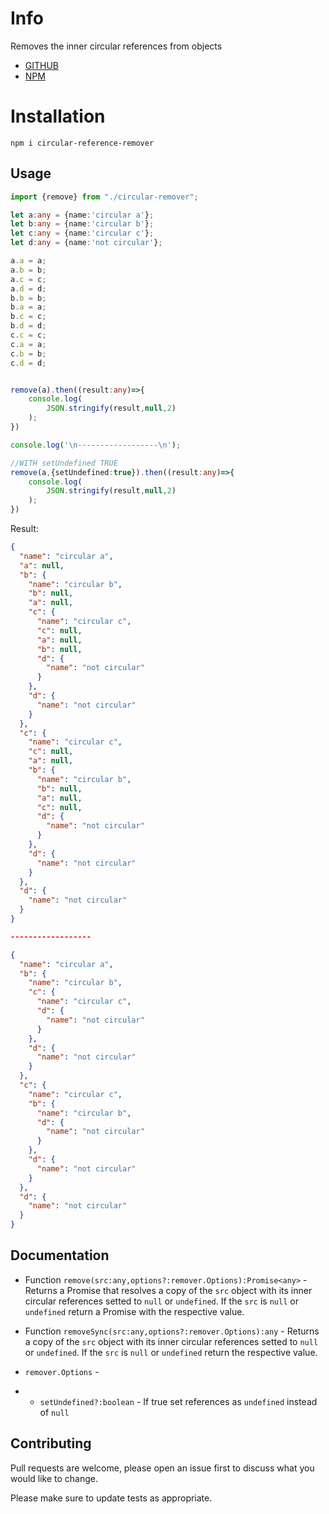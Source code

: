 # Info
Removes the inner circular references from objects


- [GITHUB](https://github.com/joaopmi/circular-reference-remover) 
- [NPM](https://www.npmjs.com/package/circular-reference-remover)

# Installation

```
npm i circular-reference-remover
```

## Usage
```typescript
import {remove} from "./circular-remover";

let a:any = {name:'circular a'};
let b:any = {name:'circular b'};
let c:any = {name:'circular c'};
let d:any = {name:'not circular'};

a.a = a;
a.b = b;
a.c = c;
a.d = d;
b.b = b;
b.a = a;
b.c = c;
b.d = d;
c.c = c;
c.a = a;
c.b = b;
c.d = d;


remove(a).then((result:any)=>{
    console.log(
        JSON.stringify(result,null,2)
    );
})

console.log('\n------------------\n');

//WITH setUndefined TRUE
remove(a,{setUndefined:true}).then((result:any)=>{
    console.log(
        JSON.stringify(result,null,2)
    );
})


```

Result:

```json
{
  "name": "circular a",
  "a": null,
  "b": {
    "name": "circular b",
    "b": null,
    "a": null,
    "c": {
      "name": "circular c",
      "c": null,
      "a": null,
      "b": null,
      "d": {
        "name": "not circular"
      }
    },
    "d": {
      "name": "not circular"
    }
  },
  "c": {
    "name": "circular c",
    "c": null,
    "a": null,
    "b": {
      "name": "circular b",
      "b": null,
      "a": null,
      "c": null,
      "d": {
        "name": "not circular"
      }
    },
    "d": {
      "name": "not circular"
    }
  },
  "d": {
    "name": "not circular"
  }
}

------------------

{
  "name": "circular a",
  "b": {
    "name": "circular b",
    "c": {
      "name": "circular c",
      "d": {
        "name": "not circular"
      }
    },
    "d": {
      "name": "not circular"
    }
  },
  "c": {
    "name": "circular c",
    "b": {
      "name": "circular b",
      "d": {
        "name": "not circular"
      }
    },
    "d": {
      "name": "not circular"
    }
  },
  "d": {
    "name": "not circular"
  }
}
```

## Documentation

- Function ```remove(src:any,options?:remover.Options):Promise<any>``` - Returns a Promise that resolves a copy of the ```src``` object with its inner circular references setted to ```null``` or ```undefined```. If the ```src``` is ```null``` or ```undefined``` return a Promise with the respective value.

- Function ```removeSync(src:any,options?:remover.Options):any``` - Returns a copy of the ```src``` object with its inner circular references setted to ```null``` or ```undefined```. If the ```src``` is ```null``` or ```undefined``` return the respective value.

- ```remover.Options``` - 
- - ```setUndefined?:boolean``` - If true set references as ```undefined``` instead of ```null```
## Contributing
Pull requests are welcome, please open an issue first to discuss what you would like to change.

Please make sure to update tests as appropriate.